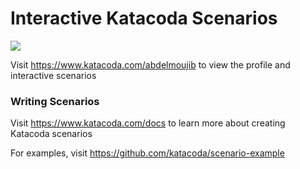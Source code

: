# Interactive Katacoda Scenarios

[![](http://shields.katacoda.com/katacoda/abdelmoujib/count.svg)](https://www.katacoda.com/abdelmoujib "Get your profile on Katacoda.com")

Visit https://www.katacoda.com/abdelmoujib to view the profile and interactive scenarios

### Writing Scenarios
Visit https://www.katacoda.com/docs to learn more about creating Katacoda scenarios

For examples, visit https://github.com/katacoda/scenario-example
